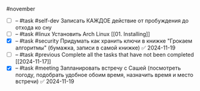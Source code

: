 #november

- [ ] – #task #self-dev Записать КАЖДОЕ действие от пробуждения до отхода ко сну
- [ ] – #task #linux Установить Arch Linux [[01. Installing]]
- [x] – #task #security Придумать как хранить ключи в книжке "Грокаем алгоритмы" (бумажка, записи в самой книжке) ✅ 2024-11-19
- [ ] – #task #previous Complete all the tasks that have not been completed [[2024-11-17]]
- [x] – #task #meeting Запланировать встречу с Сашей (посмотреть погоду, подобрать удобное обоим время, назначить время и место встречи) ✅ 2024-11-19